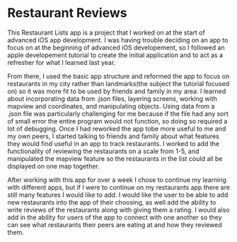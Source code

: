 # Restaurant Reviews

This Restaurant Lists app is a project that I worked on at the start of advanced iOS app development. I was having trouble deciding on an app to focus on at the beginning of advanced iOS developement, so I followed an apple developement tutorial to create the initial application and to act as a refresher for what I learned last year. 


From there, I used the basic app structure and reformed the app to focus on restaurants in my city rather than landmarks(the subject the tutorial focused on) so it was more fit to be used by friends and family in my area. I learned about incorporating data from .json files, layering screens, working with mapview and coordinates, and manipulating objects. Using data from a .json file was particularly challenging for me because if the file had any sort of small error the entire program would not function, so doing so required a lot of debugging. Once I had reworked the app tobe more useful to me and my own peers, I started talking to friends and family about what features they would find useful in an app to track restaurants. I worked to add the functionality of reviewing the restaurants on a scale from 1-5, and manipulated the mapview feature so the restaurants in the list could all be displayed on one map together. 


After working with this app for over a week I chose to continue my learning with different apps, but if I were to continue on my restaurants app there are still many features I would like to add. I would like the user to be able to add new restaurants into the app of their choosing, as well add the ability to write reviews of the restaurants along with giving them a rating. I would also add in the ability for users of the app to connect with one another so they can see what restaurants their peers are eating at and how they reviewed them.
